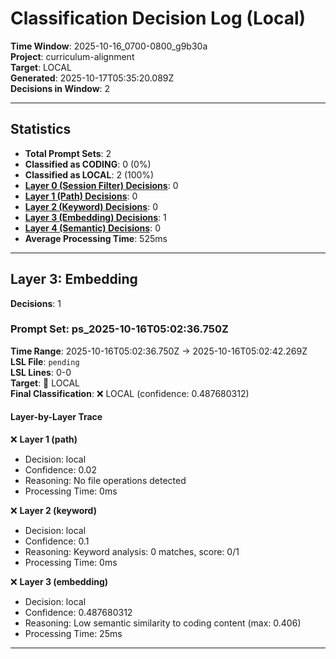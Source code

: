 # Classification Decision Log (Local)

**Time Window**: 2025-10-16_0700-0800_g9b30a<br>
**Project**: curriculum-alignment<br>
**Target**: LOCAL<br>
**Generated**: 2025-10-17T05:35:20.089Z<br>
**Decisions in Window**: 2

---

## Statistics

- **Total Prompt Sets**: 2
- **Classified as CODING**: 0 (0%)
- **Classified as LOCAL**: 2 (100%)
- **[Layer 0 (Session Filter) Decisions](#layer-0-session-filter)**: 0
- **[Layer 1 (Path) Decisions](#layer-1-path)**: 0
- **[Layer 2 (Keyword) Decisions](#layer-2-keyword)**: 0
- **[Layer 3 (Embedding) Decisions](#layer-3-embedding)**: 1
- **[Layer 4 (Semantic) Decisions](#layer-4-semantic)**: 0
- **Average Processing Time**: 525ms

---

## Layer 3: Embedding

**Decisions**: 1

### Prompt Set: ps_2025-10-16T05:02:36.750Z

**Time Range**: 2025-10-16T05:02:36.750Z → 2025-10-16T05:02:42.269Z<br>
**LSL File**: `pending`<br>
**LSL Lines**: 0-0<br>
**Target**: 📍 LOCAL<br>
**Final Classification**: ❌ LOCAL (confidence: 0.487680312)

#### Layer-by-Layer Trace

❌ **Layer 1 (path)**
- Decision: local
- Confidence: 0.02
- Reasoning: No file operations detected
- Processing Time: 0ms

❌ **Layer 2 (keyword)**
- Decision: local
- Confidence: 0.1
- Reasoning: Keyword analysis: 0 matches, score: 0/1
- Processing Time: 0ms

❌ **Layer 3 (embedding)**
- Decision: local
- Confidence: 0.487680312
- Reasoning: Low semantic similarity to coding content (max: 0.406)
- Processing Time: 25ms

---

